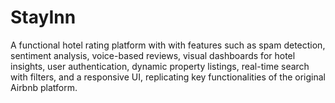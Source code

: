 # StayInn
A functional hotel rating platform with with features such as spam detection, sentiment analysis, voice-based reviews, visual dashboards for hotel insights, user authentication, dynamic property listings, real-time search with filters, and a responsive UI, replicating key functionalities of the original Airbnb platform.
